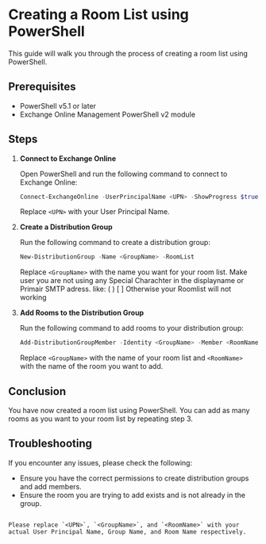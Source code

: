 # Creating a Room List using PowerShell

This guide will walk you through the process of creating a room list using PowerShell.

## Prerequisites

- PowerShell v5.1 or later
- Exchange Online Management PowerShell v2 module

## Steps

1. **Connect to Exchange Online**

   Open PowerShell and run the following command to connect to Exchange Online:

   ```powershell
   Connect-ExchangeOnline -UserPrincipalName <UPN> -ShowProgress $true
   ```

   Replace `<UPN>` with your User Principal Name.

2. **Create a Distribution Group**

   Run the following command to create a distribution group:

   ```powershell
   New-DistributionGroup -Name <GroupName> -RoomList
   ```

   Replace `<GroupName>` with the name you want for your room list.
   Make user you are not using any Special Charachter in the displayname or Primair SMTP adress. like: ( ) [ ]
   Otherwise your Roomlist will not working

3. **Add Rooms to the Distribution Group**

   Run the following command to add rooms to your distribution group:

   ```powershell
   Add-DistributionGroupMember -Identity <GroupName> -Member <RoomName>
   ```

   Replace `<GroupName>` with the name of your room list and `<RoomName>` with the name of the room you want to add.

## Conclusion

You have now created a room list using PowerShell. You can add as many rooms as you want to your room list by repeating step 3.

## Troubleshooting

If you encounter any issues, please check the following:

- Ensure you have the correct permissions to create distribution groups and add members.
- Ensure the room you are trying to add exists and is not already in the group.
```

Please replace `<UPN>`, `<GroupName>`, and `<RoomName>` with your actual User Principal Name, Group Name, and Room Name respectively.